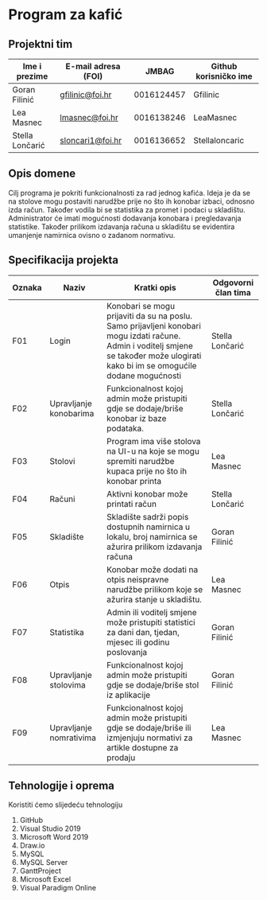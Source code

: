 # Program za kafić

## Projektni tim

Ime i prezime | E-mail adresa (FOI) | JMBAG | Github korisničko ime
------------  | ------------------- | ----- | ---------------------
Goran Filinić| gfilinic@foi.hr | 0016124457  | Gfilinic
Lea Masnec | lmasnec@foi.hr | 0016138246 | LeaMasnec
Stella Lončarić | sloncari1@foi.hr| 0016136652 | Stellaloncaric 

## Opis domene
Cilj programa je pokriti funkcionalnosti za rad jednog kafića. Ideja je da se na stolove mogu postaviti narudžbe prije no što ih konobar izbaci, odnosno izda račun. Također vodila bi se statistika za promet i podaci u skladištu. Administrator će imati mogućnosti dodavanja konobara i pregledavanja statistike. Također prilikom izdavanja računa u skladištu se evidentira umanjenje namirnica ovisno o zadanom normativu.

## Specifikacija projekta

Oznaka | Naziv | Kratki opis | Odgovorni član tima
------ | ----- | ----------- | -------------------
F01 | Login | Konobari se mogu prijaviti da su na poslu. Samo prijavljeni konobari mogu izdati račune. Admin i voditelj smjene se također može ulogirati kako bi im se omogućile dodane mogućnosti | Stella Lončarić
F02 | Upravljanje konobarima | Funkcionalnost kojoj admin može pristupiti gdje se dodaje/briše konobar iz baze podataka. | Stella Lončarić
F03 | Stolovi | Program ima više stolova na UI-u na koje se mogu spremiti narudžbe kupaca prije no što ih konobar printa | Lea Masnec
F04 | Računi | Aktivni konobar može printati račun | Stella Lončarić
F05 | Skladište | Skladište sadrži popis dostupnih namirnica u lokalu, broj namirnica se ažurira prilikom izdavanja računa | Goran Filinić
F06 | Otpis | Konobar može dodati na otpis neispravne narudžbe prilikom koje se ažurira stanje u skladištu. | Lea Masnec
F07 | Statistika | Admin ili voditelj smjene može pristupiti statistici za dani dan, tjedan, mjesec ili godinu poslovanja | Goran Filinić
F08 | Upravljanje stolovima | Funkcionalnost kojoj admin može pristupiti gdje se dodaje/briše stol iz aplikacije | Goran Filinić
F09 | Upravljanje nomrativima |  Funkcionalnost kojoj admin može pristupiti gdje se dodaje/briše ili izmjenjuju normativi za artikle dostupne za prodaju | Lea Masnec



## Tehnologije i oprema
Koristiti ćemo slijedeću tehnologiju

1.  GitHub
2.  Visual Studio 2019
3.  Microsoft Word 2019
4.  Draw.io
5.  MySQL
6.  MySQL Server
7.  GanttProject
8.  Microsoft Excel
9.  Visual Paradigm Online
